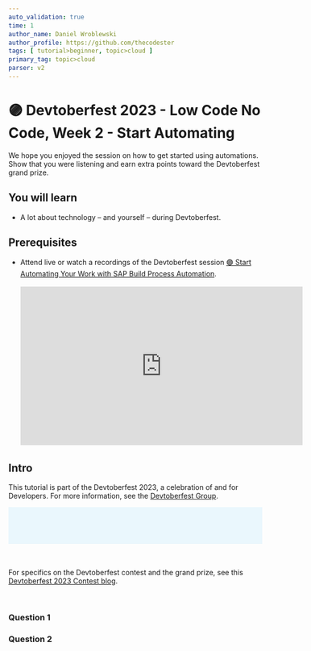 ```yaml
---
auto_validation: true
time: 1
author_name: Daniel Wroblewski
author_profile: https://github.com/thecodester
tags: [ tutorial>beginner, topic>cloud ]
primary_tag: topic>cloud 
parser: v2
---
```


# 🟣 Devtoberfest 2023 - Low Code No Code, Week 2 - Start Automating 
<!-- description --> We hope you enjoyed the session on how to get started using automations. Show that you were listening and earn extra points toward the Devtoberfest grand prize. 
 
## You will learn
- A lot about technology – and yourself – during Devtoberfest.

## Prerequisites
- Attend live or watch a recordings of the Devtoberfest session [🟣 Start Automating Your Work with SAP Build Process Automation](https://www.youtube.com/watch?v=PGyFYzFTUrc).&nbsp;<br>&nbsp;<br><iframe width="560" height="315" src="https://www.youtube.com/embed/PGyFYzFTUrc" frameborder="0" allowfullscreen></iframe>


## Intro
This tutorial is part of the Devtoberfest 2023, a celebration of and for Developers. For more information, see the [Devtoberfest Group](https://groups.community.sap.com/t5/devtoberfest/gh-p/Devtoberfest).

![Devtoberfest](devtoberfest-banner.gif)

&nbsp;

For specifics on the Devtoberfest contest and the grand prize, see this [Devtoberfest 2023 Contest blog](https://groups.community.sap.com/t5/devtoberfest-blog-posts/devtoberfest-2023-contest/ba-p/9357).

&nbsp;


### Question 1


### Question 2